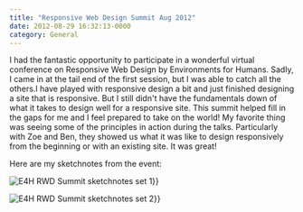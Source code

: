 ```yaml
---
title: "Responsive Web Design Summit Aug 2012"
date: 2012-08-29 16:32:13-0000
category: General
---
```


I had the fantastic opportunity to participate in a wonderful virtual conference on Responsive Web Design by Environments for Humans. Sadly, I came in at the tail end of the first session, but I was able to catch all the others.I have played with responsive design a bit and just finished designing a site that is responsive. But I still didn't have the fundamentals down of what it takes to design well for a responsive site. This summit helped fill in the gaps for me and I feel prepared to take on the world! My favorite thing was seeing some of the principles in action during the talks. Particularly with Zoe and Ben, they showed us what it was like to design responsively from the beginning or with an existing site. It was great!

Here are my sketchnotes from the event:

<img src="https://www.sketchnotable.com/uploads/2021/8086e40a71.jpg" alt="E4H RWD Summit sketchnotes set 1" gallery="rwd2012">}}

<img src="https://www.sketchnotable.com/uploads/2021/1031f7e09a.jpg" alt="E4H RWD Summit sketchnotes set 2" gallery="rwd2012">}}
